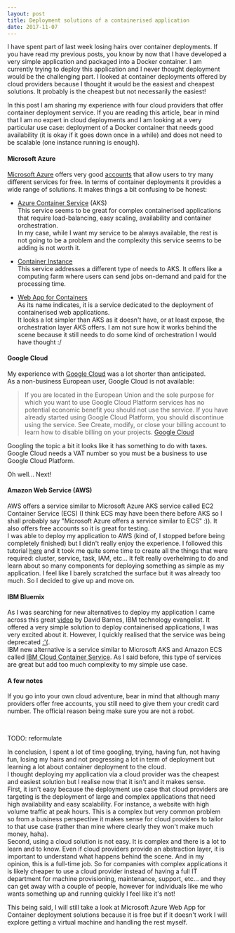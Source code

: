 ```yaml
---
layout: post
title: Deployment solutions of a containerised application
date: 2017-11-07
---
```


I have spent part of last week losing hairs over container deployments. If you have read my previous posts, you know by now that I have developed a very simple application and packaged into a Docker container. I am currently trying to deploy this application and I never thought deployment would be the challenging part. I looked at container deployments offered by cloud providers because I thought it would be the easiest and cheapest solutions. It probably is the cheapest but not necessarily the easiest!

In this post I am sharing my experience with four cloud providers that offer container deployment service. If you are reading this article, bear in mind that I am no expert in cloud deployments and I am looking at a very particular use case: deployment of a Docker container that needs good availability (it is okay if it goes down once in a while) and does not need to be scalable (one instance running is enough).


#### Microsoft Azure

[Microsoft Azure](https://azure.microsoft.com/) offers very good [accounts](https://azure.microsoft.com/en-gb/free/free-account-faq/) that allow users to try many different services for free.
In terms of container deployments it provides a wide range of solutions. It makes things a bit confusing to be honest:

* [Azure Container Service](https://azure.microsoft.com/en-gb/services/container-service/) (AKS)
<br/>This service seems to be great for complex containerised applications that require load-balancing, easy scaling, availability and container orchestration.
<br/>In my case, while I want my service to be always available, the rest is not going to be a problem and the complexity this service seems to be adding is not worth it.

* [Container Instance](https://azure.microsoft.com/en-gb/services/container-instances/)
<br/>This service addresses a different type of needs to AKS. It offers like a computing farm where users can send jobs on-demand and paid for the processing time.

* [Web App for Containers](https://azure.microsoft.com/en-gb/services/app-service/containers/)
<br/>As its name indicates, it is a service dedicated to the deployment of containerised web applications.
<br/>It looks a lot simpler than AKS as it doesn't have, or at least expose, the orchestration layer AKS offers. I am not sure how it works behind the scene because it still needs to do some kind of orchestration I would have thought :/


#### Google Cloud

My experience with [Google Cloud](https://cloud.google.com) was a lot shorter than anticipated.
<br/>
As a non-business European user, Google Cloud is not available:

> If you are located in the European Union and the sole purpose for which you want to use Google Cloud Platform services has no potential economic benefit you should not use the service. If you have already started using Google Cloud Platform, you should discontinue using the service. See Create, modify, or close your billing account to learn how to disable billing on your projects.
> [Google Cloud](https://cloud.google.com/free/docs/frequently-asked-questions)

Googling the topic a bit it looks like it has something to do with taxes. Google Cloud needs a VAT number so you must be a business to use Google Cloud Platform.
<br/>

Oh well... Next!


#### Amazon Web Service (AWS)

AWS offers a service similar to Microsoft Azure AKS service called EC2 Container Service (ECS) (I think ECS may have been there before AKS so I shall probably say "Microsoft Azure offers a service similar to ECS" :)). It also offers free accounts so it is great for testing.
<br/>
I was able to deploy my application to AWS (kind of, I stopped before being completely finished) but I didn't really enjoy the experience. I followed this tutorial [here](http://docs.aws.amazon.com/AmazonECS/latest/developerguide/ECS_GetStarted.html) and it took me quite some time to create all the things that were required: cluster, service, task, IAM, etc... It felt really overhelming to do and learn about so many components for deploying something as simple as my application. I feel like I barely scratched the surface but it was already too much. So I decided to give up and move on.


#### IBM Bluemix

As I was searching for new alternatives to deploy my application I came across this great [video](https://www.youtube.com/watch?v=TfCj2qOXb1g) by David Barnes, IBM technology evangelist. It offered a very simple solution to deploy containerised applications, I was very excited about it. However, I quickly realised that the service was being deprecated [:'(](https://console.bluemix.net/docs/containers/cs_classic.html).
<br/>
IBM new alternative is a service similar to Microsoft AKS and Amazon ECS called [IBM Cloud Container Service](https://www.ibm.com/cloud/container-service). As I said before, this type of services are great but add too much complexity to my simple use case.


#### A few notes

If you go into your own cloud adventure, bear in mind that although many providers offer free accounts, you still need to give them your credit card number. The official reason being make sure you are not a robot.


<br/>

TODO: reformulate


In conclusion, I spent a lot of time googling, trying, having fun, not having fun, losing my hairs and not progressing a lot in term of deployment but learning a lot about container deployment to the cloud.
<br/>
I thought deploying my application via a cloud provider was the cheapest and easiest solution but I realise now that it isn't and it makes sense.
<br/>First, it isn't easy because the deployment use case that cloud providers are targeting is the deployment of large and complex applications that need high availability and easy scalability. For instance, a website with high volume traffic at peak hours. This is a complex but very common problem so from a business perspective it makes sense for cloud providers to tailor to that use case (rather than mine where clearly they won't make much money, haha).
<br/>
Second, using a cloud solution is not easy. It is complex and there is a lot to learn and to know. Even if cloud providers provide an abstraction layer, it is important to understand what happens behind the scene. And in my opinion, this is a full-time job. So for companies with complex applications it is likely cheaper to use a cloud provider instead of having a full IT department for machine provisioning, maintenance, support, etc... and they can get away with a couple of people, however for individuals like me who wants something up and running quickly I feel like it's not!

This being said, I will still take a look at Microsoft Azure Web App for Container deployment solutions because it is free but if it doesn't work I will explore getting a virtual machine and handling the rest myself.